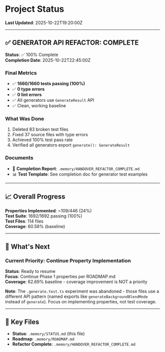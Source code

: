 # Project Status

**Last Updated**: 2025-10-22T19:20:00Z

---

## ✅ GENERATOR API REFACTOR: COMPLETE

**Status**: ✅ 100% Complete  
**Completion Date**: 2025-10-22T22:45:00Z

### Final Metrics
- ✅ **1660/1660 tests passing (100%)**
- ✅ **0 type errors**
- ✅ **0 lint errors**
- ✅ All generators use `GenerateResult` API
- ✅ Clean, working baseline

### What Was Done
1. Deleted 83 broken test files
2. Fixed 37 source files with type errors
3. Achieved 100% test pass rate
4. Verified all generators export `generate(): GenerateResult`

### Documents
- 📖 **Completion Report**: `.memory/HANDOVER_REFACTOR_COMPLETE.md`
- 📊 **Test Template**: See completion doc for generator test examples

---

## 📈 Overall Progress

**Properties Implemented**: ~109/446 (24%)  
**Test Suite**: 1692/1692 passing (100%)  
**Test Files**: 114 files  
**Coverage**: 60.58% (baseline)

---

## 🎯 What's Next

### Current Priority: Continue Property Implementation
**Status**: Ready to resume  
**Focus**: Continue Phase 1 properties per ROADMAP.md  
**Coverage**: 62.69% baseline - coverage improvement is NOT a priority

**Note**: The `.generate.test.ts` experiment was abandoned - those files use a different API pattern (named exports like `generateBackgroundBlendMode` instead of `generate`). Focus on implementing properties, not test coverage.

---

## 📁 Key Files

- **Status**: `.memory/STATUS.md` (this file)
- **Roadmap**: `.memory/ROADMAP.md`
- **Refactor Complete**: `.memory/HANDOVER_REFACTOR_COMPLETE.md`
